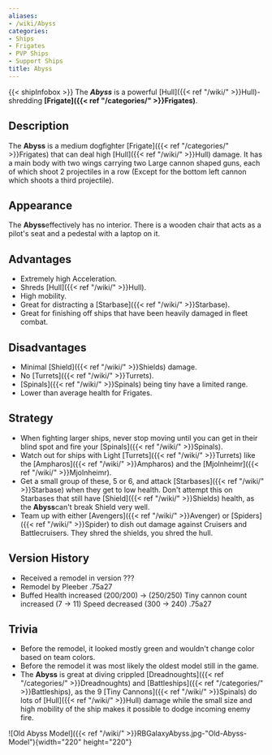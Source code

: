 ```yaml
---
aliases:
- /wiki/Abyss
categories:
- Ships
- Frigates
- PVP Ships
- Support Ships
title: Abyss
---
```


{{< shipInfobox >}} The **_Abyss_** is a powerful [Hull]({{< ref "/wiki/" >}}Hull)-shredding **[Frigate]({{< ref "/categories/" >}}Frigates)**. 

## Description

The **Abyss** is a medium dogfighter [Frigate]({{< ref "/categories/" >}}Frigates) that can deal high [Hull]({{< ref "/wiki/" >}}Hull) damage. It has a main body with two wings carrying two Large cannon shaped guns, each of which shoot 2 projectiles in a row (Except for the bottom left cannon which shoots a third projectile).

## Appearance

The **Abyss**effectively has no interior. There is a wooden chair that acts as a pilot's seat and a pedestal with a laptop on it.

## Advantages

- Extremely high Acceleration.
- Shreds [Hull]({{< ref "/wiki/" >}}Hull).
- High mobility.
- Great for distracting a [Starbase]({{< ref "/wiki/" >}}Starbase).
- Great for finishing off ships that have been heavily damaged in fleet combat.

## Disadvantages

- Minimal [Shield]({{< ref "/wiki/" >}}Shields) damage.
- No [Turrets]({{< ref "/wiki/" >}}Turrets).
- [Spinals]({{< ref "/wiki/" >}}Spinals) being tiny have a limited range.
- Lower than average health for Frigates.

## Strategy

- When fighting larger ships, never stop moving until you can get in their blind spot and fire your [Spinals]({{< ref "/wiki/" >}}Spinals).
- Watch out for ships with Light [Turrets]({{< ref "/wiki/" >}}Turrets) like the [Ampharos]({{< ref "/wiki/" >}}Ampharos) and the [Mjolnheimr]({{< ref "/wiki/" >}}Mjolnheimr).
- Get a small group of these, 5 or 6, and attack [Starbases]({{< ref "/wiki/" >}}Starbase) when they get to low health. Don't attempt this on Starbases that still have [Shield]({{< ref "/wiki/" >}}Shields) health, as the **Abyss**can't break Shield very well.
- Team up with either [Avengers]({{< ref "/wiki/" >}}Avenger) or [Spiders]({{< ref "/wiki/" >}}Spider) to dish out damage against Cruisers and Battlecruisers. They shred the shields, you shred the hull.

## Version History 

- Received a remodel in version ???
- Remodel by Pleeber .75a27
- Buffed Health increased (200/200) -> (250/250) Tiny cannon count increased (7 -> 11) Speed decreased (300 -> 240) .75a27

## Trivia

- Before the remodel, it looked mostly green and wouldn't change color based on team colors.
- Before the remodel it was most likely the oldest model still in the game.
- The **Abyss** is great at diving crippled [Dreadnoughts]({{< ref "/categories/" >}}Dreadnoughts) and [Battleships]({{< ref "/categories/" >}}Battleships), as the 9 [Tiny Cannons]({{< ref "/wiki/" >}}Spinals) do lots of [Hull]({{< ref "/wiki/" >}}Hull) damage while the small size and high mobility of the ship makes it possible to dodge incoming enemy fire.

![Old Abyss Model]({{< ref "/wiki/" >}}RBGalaxyAbyss.jpg-"Old-Abyss-Model"){width="220" height="220"}